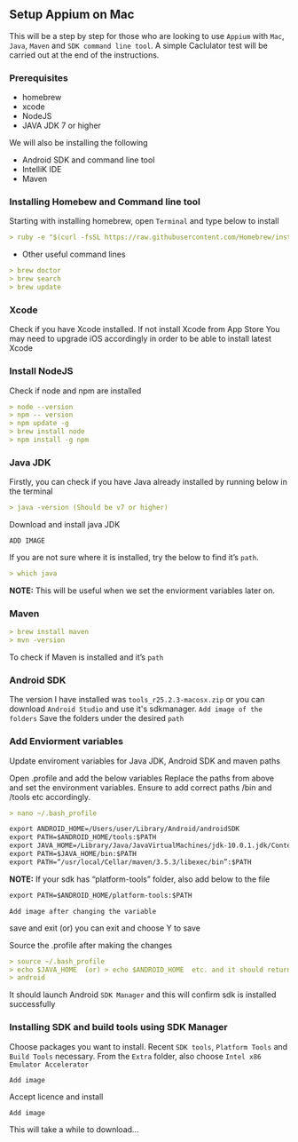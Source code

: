 ## Setup Appium on Mac
This will be a step by step for those who are looking to use `Appium` with `Mac`, `Java`, `Maven` and `SDK command line tool`.
A simple Caclulator test will be carried out at the end of the instructions.

### Prerequisites
- homebrew
- xcode
- NodeJS
- JAVA JDK 7 or higher

We will also be installing the following

- Android SDK and command line tool
- IntelliK IDE
- Maven

### Installing Homebew and Command line tool
Starting with installing homebrew, open `Terminal` and type below to install
```markdown
> ruby -e "$(curl -fsSL https://raw.githubusercontent.com/Homebrew/install/master/install)"
```
- Other useful command lines
```markdown
> brew doctor
> brew search
> brew update
```
### Xcode
Check if you have Xcode installed. If not install Xcode from App Store
You may need to upgrade iOS accordingly in order to be able to install latest Xcode

### Install NodeJS
Check if node and npm are installed
```markdown
> node --version
> npm -- version
> npm update -g
> brew install node
> npm install -g npm
```
### Java JDK
Firstly, you can check if you have Java already installed by running below in the terminal
```markdown
> java -version (Should be v7 or higher)
```
Download and install java JDK

`ADD IMAGE`

If you are not sure where it is installed, try the below to find it’s `path`.
```markdown
> which java
```
 **NOTE:** This will be useful when we set the enviorment variables later on.
### Maven
```markdown
> brew install maven
> mvn -version
```
To check if Maven is installed and it’s `path`

### Android SDK
The version I have installed was `tools_r25.2.3-macosx.zip` or you can download `Android Studio` and use it's sdkmanager.
`Add image of the folders`
Save the folders under the desired `path`

### Add Enviorment variables
Update enviroment variables for Java JDK, Android SDK and maven paths

Open .profile and add the below variables 
Replace the paths from above and set the environment variables. Ensure to add correct paths /bin and /tools etc accordingly.

```markdown
> nano ~/.bash_profile

export ANDROID_HOME=/Users/user/Library/Android/androidSDK
export PATH=$ANDROID_HOME/tools:$PATH
export JAVA_HOME=/Library/Java/JavaVirtualMachines/jdk-10.0.1.jdk/Contents/Home
export PATH=$JAVA_HOME/bin:$PATH
export PATH=“/usr/local/Cellar/maven/3.5.3/libexec/bin”:$PATH
```
**NOTE:** If your sdk has “platform-tools” folder, also add below to the file
```markdown
export PATH=$ANDROID_HOME/platform-tools:$PATH
```
`Add image after changing the variable`

save and exit (or) you can exit and choose Y to save

Source the .profile after making the changes
```markdown
> source ~/.bash_profile
> echo $JAVA_HOME  (or) > echo $ANDROID_HOME  etc. and it should return the values
> android
```
It should launch Android `SDK Manager` and this will confirm sdk is installed successfully

### Installing SDK and build tools using SDK Manager
Choose packages you want to install. Recent `SDK tools`, `Platform Tools` and `Build Tools` necessary.
From the `Extra` folder, also choose `Intel x86 Emulator Accelerator`

`Add image`

Accept licence and install

`Add image`

This will take a while to download...
